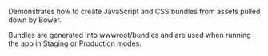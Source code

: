 Demonstrates how to create JavaScript and CSS bundles from assets pulled down by Bower.

Bundles are generated into wwwroot/bundles and are used when running the app in Staging or Production modes.

